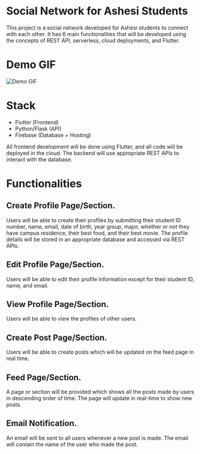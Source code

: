 # Social Network for Ashesi Students

This project is a social network developed for Ashesi students to connect with each other. It has 6 main functionalities that will be developed using the concepts of REST API, serverless, cloud deployments, and Flutter.

# Demo GIF
![Demo GIF](https://github.com/Oheneba-Dade/Flutter-Social-Media-Site/blob/main/Oheneba_Dade.gif)

# Stack

- Flutter (Frontend)
- Python/Flask (API)
- Firebase (Database + Hosting)

All frontend development will be done using Flutter, and all code will be deployed in the cloud. The backend will use appropriate REST APIs to interact with the database.

# Functionalities

## Create Profile Page/Section.

Users will be able to create their profiles by submitting their student ID number, name, email, date of birth, year group, major, whether or not they have campus residence, their best food, and their best movie. The profile details will be stored in an appropriate database and accessed via REST APIs.

## Edit Profile Page/Section.

Users will be able to edit their profile information except for their student ID, name, and email.

## View Profile Page/Section.

Users will be able to view the profiles of other users.

## Create Post Page/Section.

Users will be able to create posts which will be updated on the feed page in real time.

## Feed Page/Section.

A page or section will be provided which shows all the posts made by users in descending order of time. The page will update in real-time to show new posts.

## Email Notification.

An email will be sent to all users whenever a new post is made. The email will contain the name of the user who made the post.
